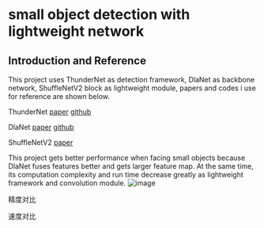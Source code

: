 # small object detection with lightweight network
## Introduction and Reference
This project uses ThunderNet as detection framework, DlaNet as backbone network, ShuffleNetV2 block as lightweight module, papers and codes i use for reference are shown below.

ThunderNet [paper](https://arxiv.org/pdf/1903.11752.pdf)   [github](https://github.com/ouyanghuiyu/Thundernet_Pytorch)

DlaNet [paper](https://arxiv.org/abs/1707.06484)   [github](https://github.com/ucbdrive/dla)

ShuffleNetV2 [paper](https://arxiv.org/abs/1807.11164)

This project gets better performance when facing small objects because DlaNet fuses features better and gets larger feature map. At the same time, its computation complexity and run time decrease greatly as lightweight framework and convolution module.
![image](https://github.com/yyf7329081/small-object-detection-with-lightweight-network/blob/master/ImgForReadme/%E6%95%88%E6%9E%9C%E5%9B%BE.jpg)

精度对比


速度对比

